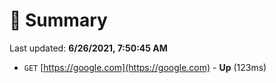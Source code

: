 # 📖 Summary
Last updated: **6/26/2021, 7:50:45 AM**

- `GET` [https://google.com](https://google.com) - **Up** (123ms)
